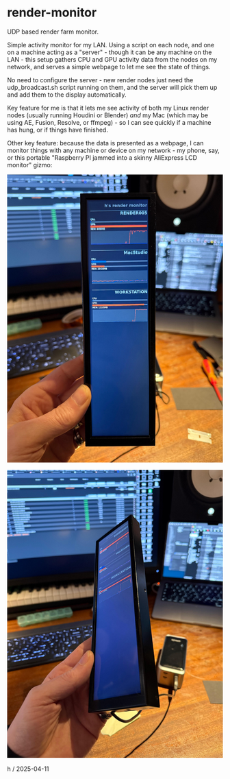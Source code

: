 # render-monitor
UDP based render farm monitor.

Simple activity monitor for my LAN. Using a script on each node, and one on a machine acting as a "server" - though it can be any machine on the LAN - this setup gathers CPU and GPU activity data from the nodes on my network, and serves a simple webpage to let me see the state of things. 

No need to configure the server - new render nodes just need the udp_broadcast.sh script running on them, and the server will pick them up and add them to the display automatically.

Key feature for me is that it lets me see activity of both my Linux render nodes (usually running Houdini or Blender) *and* my Mac (which may be using AE, Fusion, Resolve, or ffmpeg) - so I can see quickly if a machine has hung, or if things have finished.

Other key feature: because the data is presented as a webpage, I can monitor things with any machine or device on my network - my phone, say, or this portable "Raspberry PI jammed into a skinny AliExpress LCD monitor" gizmo:

![little render monitor thing](https://github.com/howiemnet/render-monitor/blob/main/images/WhatsApp%20Image%202025-04-09%20at%2009.52.21.jpeg)

![little render monitor thing angle view](https://github.com/howiemnet/render-monitor/blob/main/images/WhatsApp%20Image%202025-04-09%20at%2009.52.21%20(1).jpeg)

h / 2025-04-11
